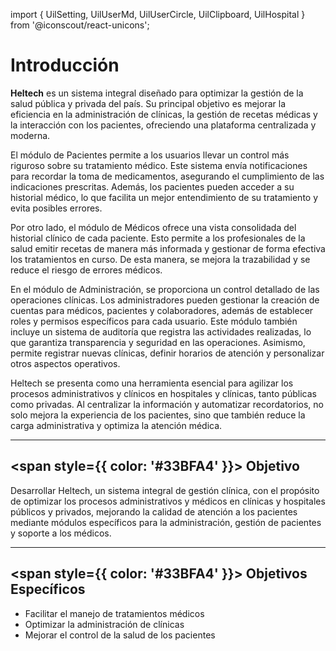 
import { UilSetting, UilUserMd, UilUserCircle, UilClipboard, UilHospital } from '@iconscout/react-unicons';

# Introducción 


**Heltech** es un sistema integral diseñado para optimizar la gestión de la salud pública y privada del país. Su principal objetivo es mejorar la eficiencia en la administración de clínicas, la gestión de recetas médicas y la interacción con los pacientes, ofreciendo una plataforma centralizada y moderna.

El módulo de Pacientes permite a los usuarios llevar un control más riguroso sobre su tratamiento médico. Este sistema envía notificaciones para recordar la toma de medicamentos, asegurando el cumplimiento de las indicaciones prescritas. Además, los pacientes pueden acceder a su historial médico, lo que facilita un mejor entendimiento de su tratamiento y evita posibles errores.

Por otro lado, el módulo de Médicos ofrece una vista consolidada del historial clínico de cada paciente. Esto permite a los profesionales de la salud emitir recetas de manera más informada y gestionar de forma efectiva los tratamientos en curso. De esta manera, se mejora la trazabilidad y se reduce el riesgo de errores médicos.

En el módulo de Administración, se proporciona un control detallado de las operaciones clínicas. Los administradores pueden gestionar la creación de cuentas para médicos, pacientes y colaboradores, además de establecer roles y permisos específicos para cada usuario. Este módulo también incluye un sistema de auditoría que registra las actividades realizadas, lo que garantiza transparencia y seguridad en las operaciones. Asimismo, permite registrar nuevas clínicas, definir horarios de atención y personalizar otros aspectos operativos.

Heltech se presenta como una herramienta esencial para agilizar los procesos administrativos y clínicos en hospitales y clínicas, tanto públicas como privadas. Al centralizar la información y automatizar recordatorios, no solo mejora la experiencia de los pacientes, sino que también reduce la carga administrativa y optimiza la atención médica.

---

## <span style={{ color: '#33BFA4' }}><UilClipboard size="24" /> Objetivo</span>  

Desarrollar Heltech, un sistema integral de gestión clínica, con el propósito de optimizar los procesos administrativos y médicos en clínicas y hospitales públicos y privados, mejorando la calidad de atención a los pacientes mediante módulos específicos para la administración, gestión de pacientes y soporte a los médicos.

---

## <span style={{ color: '#33BFA4' }}><UilClipboard size="24" /> Objetivos Específicos</span>

- Facilitar el manejo de tratamientos médicos
- Optimizar la administración de clínicas
- Mejorar el control de la salud de los pacientes

